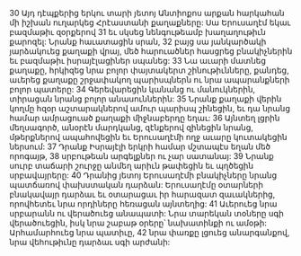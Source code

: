 30 Այդ դէպքերից երկու տարի յետոյ Անտիոքոս արքան հարկահան մի իշխան ուղարկեց Հրէաստանի քաղաքները: Սա Երուսաղէմ եկաւ բազմաթիւ զօրքերով 31 եւ սկսեց նենգութեամբ խաղաղութիւն քարոզել: Նրանք հաւատացին սրան, 32 բայց սա յանկարծակի յարձակուեց քաղաքի վրայ, մեծ հարուածներ հասցրեց բնակիչներին եւ բազմաթիւ իսրայէլացիներ սպանեց: 33 Նա աւարի մատնեց քաղաքը, հրկիզեց նրա բոլոր փայտակերտ շինութիւնները, քանդեց, աւերեց քաղաքը շրջափակող պարիսպներն ու նրա ապարանքների բոլոր պատերը: 34 Գերեվարեցին կանանց ու մանուկներին, տիրացան նրանց բոլոր անասուններին: 35 Նրանք քաղաքի վերին կողմը հզօր աշտարակներով ամուր պարիսպ շինեցին, եւ դա նրանց համար ամրացուած քաղաքի միջնաբերդը եղաւ: 36 Այնտեղ լցրին մեղսագործ, անօրէն մարդկանց, զէնքերով զինեցին նրանց, մթերքներով ապահովեցին եւ Երուսաղէմի ողջ աւարը կուտակեցին ներսում: 37 Դրանք Իսրայէլի երկրի համար մշտապէս եղան մեծ որոգայթ, 38 սրբութեան արգելքներ ու չար սատանայ: 39 Նրանք սուրբ տաճարի շուրջը անմեղ արիւն թափեցին եւ պղծեցին սրբավայրերը: 40 Դրանից յետոյ Երուսաղէմի բնակիչները նրանց պատճառով փախստական դարձան: Երուսաղէմը օտարների բնակավայր դարձաւ եւ օտարացաւ իր հարազատ զաւակներից, որովհետեւ նրա որդիները հեռացան այնտեղից:
41 Աւերուեց նրա սրբարանն ու վերածուեց անապատի:
Նրա տարեկան տօները սգի վերածուեցին,
իսկ նրա շաբաթ օրերը՝ նախատինքի ու ամօթի:
Արհամարհուեց նրա պատիւը,
42 նրա փառքը լցուեց անարգանքով,
նրա վեհութիւնը դարձաւ սգի արժանի:

